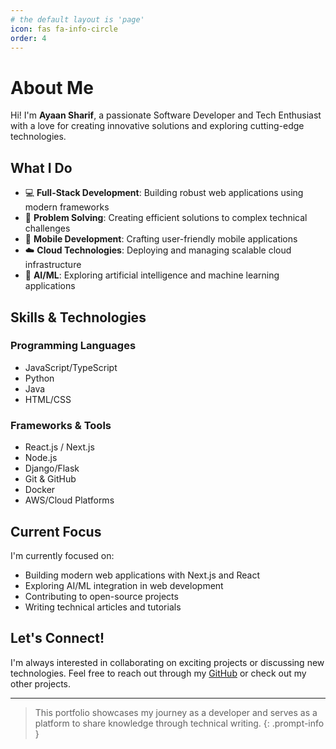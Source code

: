 ```yaml
---
# the default layout is 'page'
icon: fas fa-info-circle
order: 4
---
```


# About Me

Hi! I'm **Ayaan Sharif**, a passionate Software Developer and Tech Enthusiast with a love for creating innovative solutions and exploring cutting-edge technologies.

## What I Do

- 💻 **Full-Stack Development**: Building robust web applications using modern frameworks
- 🔧 **Problem Solving**: Creating efficient solutions to complex technical challenges  
- 📱 **Mobile Development**: Crafting user-friendly mobile applications
- ☁️ **Cloud Technologies**: Deploying and managing scalable cloud infrastructure
- 🤖 **AI/ML**: Exploring artificial intelligence and machine learning applications

## Skills & Technologies

### Programming Languages
- JavaScript/TypeScript
- Python
- Java
- HTML/CSS

### Frameworks & Tools
- React.js / Next.js
- Node.js
- Django/Flask
- Git & GitHub
- Docker
- AWS/Cloud Platforms

## Current Focus

I'm currently focused on:
- Building modern web applications with Next.js and React
- Exploring AI/ML integration in web development
- Contributing to open-source projects
- Writing technical articles and tutorials

## Let's Connect!

I'm always interested in collaborating on exciting projects or discussing new technologies. Feel free to reach out through my [GitHub](https://github.com/Ayaan-Sharif) or check out my other projects.

---

> This portfolio showcases my journey as a developer and serves as a platform to share knowledge through technical writing.
{: .prompt-info }
